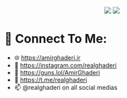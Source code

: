  <div align="center">

![](https://github-readme-stats.vercel.app/api?username=AmirGhaderiDev&theme=gruvbox)
![](https://github-readme-stats.vercel.app/api/top-langs/?username=AmirGhaderiDev&theme=gruvbox)

<div align="left">

# 🌟 Connect To Me:
 - 🌐  https://amirghaderi.ir <br> 
 - 🌱  https://instagram.com/realghaderi <br>
 - 👯  https://guns.lol/AmirGhaderi <br>
 - 💬  https://t.me/realghaderi <br>
 - 📫  @realghaderi on all social medias <br>
